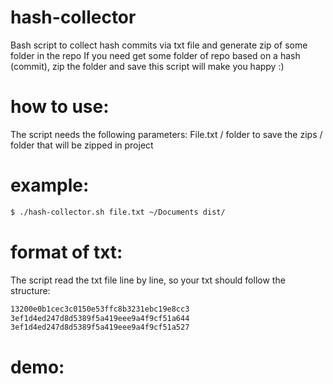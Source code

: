 # hash-collector
Bash script to collect hash commits via txt file and generate zip of some folder in the repo
If you need get some folder of repo based on a hash (commit), zip the folder and save this script will make you happy :)

# how to use:
The script needs the following parameters:
File.txt / folder to save the zips / folder that will be zipped in project

# example:
```sh
$ ./hash-collector.sh file.txt ~/Documents dist/
```

# format of txt:
The script read the txt file line by line, so your txt should follow the structure:

```txt
13200e0b1cec3c0150e53ffc8b3231ebc19e8cc3
3ef1d4ed247d8d5389f5a419eee9a4f9cf51a644
3ef1d4ed247d8d5389f5a419eee9a4f9cf51a527
```

# demo:

